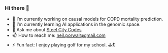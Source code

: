 ### Hi there 👋
- 🔭 I’m currently working on causal models for COPD mortality prediction.
- 🌱 I’m currently learning AI applications in the genomic space.
- 💬 Ask me about [Steel City Codes](https://www.steelcitycodes.org/)
- 📫 How to reach me: neil.porwal@gmail.com
- ⚡ Fun fact: I enjoy playing golf for my school. ⛳️🏌️
